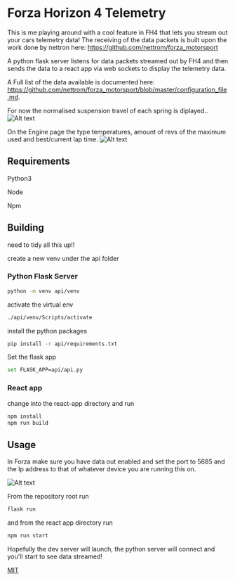 # Forza Horizon 4 Telemetry

This is me playing around with a cool feature in FH4 that lets you stream out your cars telemetry data!
The receiving of the data packets is built upon the work done by nettron here: https://github.com/nettrom/forza_motorsport

A python flask server listens for data packets streamed out by FH4 and then sends the data to a react app via 
web sockets to display the telemetry data. 

A Full list of the data available is documented here: https://github.com/nettrom/forza_motorsport/blob/master/configuration_file.md. 

For now the normalised suspension travel of each spring is diplayed..
![Alt text](https://github.com/MarshallEvergreen/forzaHorizonTelemetry/blob/master/screenshots/NormalisedSuspensionTravel.PNG?raw=true "NormalisedSuspensionTravel")

On the Engine page the type temperatures, amount of revs of the maximum used and best/current lap time.
![Alt text](https://github.com/MarshallEvergreen/forzaHorizonTelemetry/blob/master/screenshots/Engine.PNG?raw=true "NormalisedSuspensionTravel")

## Requirements
Python3

Node

Npm

## Building
need to tidy all this up!!

create a new venv under the api folder

### Python Flask Server

```bash
python -m venv api/venv
```

activate the virtual env

```bash
./api/venv/Scripts/activate
```

install the python packages
```bash
pip install -r api/requirements.txt
```

Set the flask app
```bash
set FLASK_APP=api/api.py
```
### React app

change into the react-app directory and run
```bash
npm install
npm run build
```

## Usage

In Forza make sure you have data out enabled and set the port to 5685 and the Ip address to that of whatever device you are running this on.

![Alt text](https://github.com/MarshallEvergreen/forzaHorizonTelemetry/blob/master/screenshots/FH4DataOut.png?raw=true "FH4DataOut")

From the repository root run  

```bash
flask run
```

and from the react app directory run

```bash
npm run start
```

Hopefully the dev server will launch, the python server will connect and you'll start to see data streamed!

[MIT](https://choosealicense.com/licenses/mit/)
